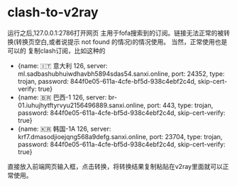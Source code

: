 # clash-to-v2ray
运行之后,127.0.0.1:2786打开网页
主用于fofa搜索到的订阅。链接无法正常的被转换(转换页空白,或者说提示 not found 的情况)的情况使用。
当然，正常使用也是可以的
复制clash订阅，比如这种的
 - {name: 🇮🇹 意大利 126, server: ml.sadbashubhuiwdhavbh5894sdas54.sanxi.online, port: 24352, type: trojan, password: 844f0e05-611a-4cfe-bf5d-938c4ebf2c4d, skip-cert-verify: true}
  - {name: 🇧🇷 巴西-1 126, server: br-01.iuhujhytftyrvyu2156496889.sanxi.online, port: 443, type: trojan, password: 844f0e05-611a-4cfe-bf5d-938c4ebf2c4d, skip-cert-verify: true}
  - {name: 🇰🇷 韩国-1A 126, server: krf7.dmasodjioejqng568a9defg.sanxi.online, port: 23704, type: trojan, password: 844f0e05-611a-4cfe-bf5d-938c4ebf2c4d, skip-cert-verify: true}

直接放入前端网页输入框，点击转换，将转换结果复制粘贴在v2ray里面就可以正常使用。
